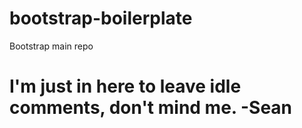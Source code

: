 # bootstrap-boilerplate
Bootstrap main repo

# I'm just in here to leave idle comments, don't mind me. -Sean